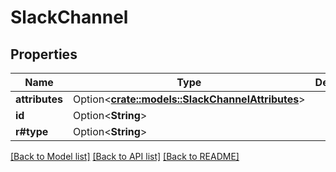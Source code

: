 # SlackChannel

## Properties

Name | Type | Description | Notes
------------ | ------------- | ------------- | -------------
**attributes** | Option<[**crate::models::SlackChannelAttributes**](SlackChannel_attributes.md)> |  | [optional]
**id** | Option<**String**> |  | [optional]
**r#type** | Option<**String**> |  | [optional]

[[Back to Model list]](../README.md#documentation-for-models) [[Back to API list]](../README.md#documentation-for-api-endpoints) [[Back to README]](../README.md)


